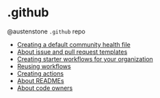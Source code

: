 ﻿# .github
@austenstone `.github` repo

- [Creating a default community health file](https://docs.github.com/en/communities/setting-up-your-project-for-healthy-contributions/creating-a-default-community-health-file)
- [About issue and pull request templates](https://docs.github.com/en/communities/using-templates-to-encourage-useful-issues-and-pull-requests/about-issue-and-pull-request-templates)
- [Creating starter workflows for your organization](https://docs.github.com/en/actions/using-workflows/creating-starter-workflows-for-your-organization)
- [Reusing workflows](https://docs.github.com/en/actions/using-workflows/reusing-workflows)
- [Creating actions](https://docs.github.com/en/actions/creating-actions)
- [About READMEs](https://docs.github.com/en/enterprise-cloud@latest/repositories/managing-your-repositorys-settings-and-features/customizing-your-repository/about-readmes)
- [About code owners](https://docs.github.com/en/repositories/managing-your-repositorys-settings-and-features/customizing-your-repository/about-code-owners)
<!-- - [Syntax for custom slash commands](https://docs.github.com/en/early-access/github/save-time-with-slash-commands/syntax-for-custom-slash-commands) -->
